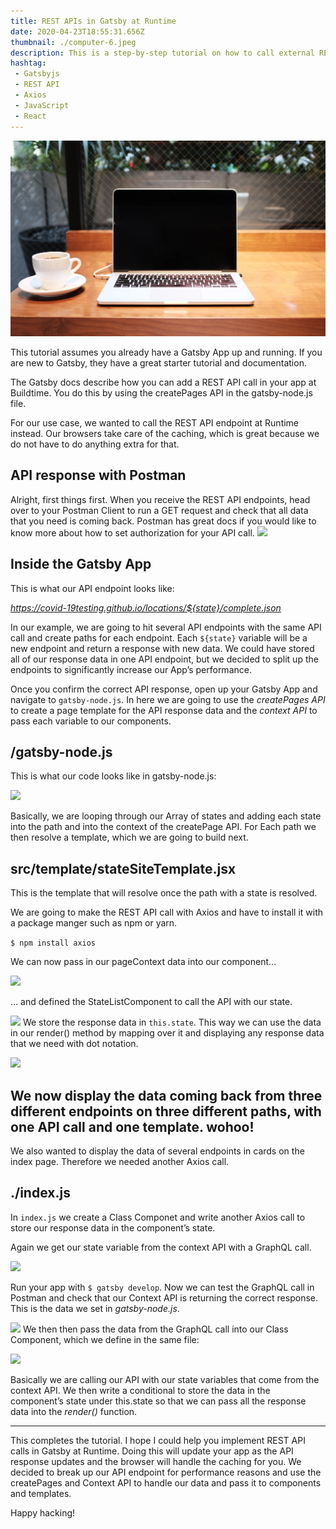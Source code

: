 ```yaml
---
title: REST APIs in Gatsby at Runtime
date: 2020-04-23T18:55:31.656Z
thumbnail: ./computer-6.jpeg
description: This is a step-by-step tutorial on how to call external REST APIs in Gatsby at runtime using Axios.
hashtag: 
 - Gatsbyjs
 - REST API
 - Axios 
 - JavaScript
 - React
---
```

![](computer-6.jpeg)

This tutorial assumes you already have a Gatsby App up and running. If you are new to Gatsby, they have a great starter tutorial and documentation.

The Gatsby docs describe how you can add a REST API call in your app at Buildtime. You do this by using the createPages API in the gatsby-node.js file.

For our use case, we wanted to call the REST API endpoint at Runtime instead. Our browsers take care of the caching, which is great because we do not have to do anything extra for that.

## API response with Postman

Alright, first things first. When you receive the REST API endpoints, head over to your Postman Client to run a GET request and check that all data that you need is coming back. Postman has great docs if you would like to know more about how to set authorization for your API call.
![](https://miro.medium.com/max/1400/1*AeyF__1Dr7JM9y3xkpmHSA.png)

## Inside the Gatsby App

This is what our API endpoint looks like:

*https://covid-19testing.github.io/locations/${state}/complete.json*

In our example, we are going to hit several API endpoints with the same API call and create paths for each endpoint. Each ```${state}``` variable will be a new endpoint and return a response with new data. We could have stored all of our response data in one API endpoint, but we decided to split up the endpoints to significantly increase our App’s performance.

Once you confirm the correct API response, open up your Gatsby App and navigate to ```gatsby-node.js```. In here we are going to use the *createPages API* to create a page template for the API response data and the *context API* to pass each variable to our components.

## /gatsby-node.js
This is what our code looks like in gatsby-node.js:

![](https://miro.medium.com/max/1400/1*lJ9sWEKX4zuoB5v85WCl_g.png)

Basically, we are looping through our Array of states and adding each state into the path and into the context of the createPage API. For Each path we then resolve a template, which we are going to build next.

## src/template/stateSiteTemplate.jsx
This is the template that will resolve once the path with a state is resolved.

We are going to make the REST API call with Axios and have to install it with a package manger such as npm or yarn.

```$ npm install axios```

We can now pass in our pageContext data into our component…

![](https://miro.medium.com/max/1400/1*qdTGmn1OnvZZRGWZr4i4LQ.png)

… and defined the StateListComponent to call the API with our state.

![](https://miro.medium.com/max/1400/1*R1jPGPGgzbXIbw467gIvJw.png)
We store the response data in ```this.state```. This way we can use the data in our render() method by mapping over it and displaying any response data that we need with dot notation.

![](https://miro.medium.com/max/1400/1*trCPv7Ms9V7d1FlwPjZGRA.png)

We now display the data coming back from three different endpoints on three different paths, with one API call and one template. wohoo!
---

We also wanted to display the data of several endpoints in cards on the index page. Therefore we needed another Axios call.

## ./index.js
In ```index.js``` we create a Class Componet and write another Axios call to store our response data in the component’s state.

Again we get our state variable from the context API with a GraphQL call.

![](https://miro.medium.com/max/1400/1*HLNLnzHwY8oUv1LsvWu2rA.png)

Run your app with ```$ gatsby develop```. Now we can test the GraphQL call in Postman and check that our Context API is returning the correct response. This is the data we set in *gatsby-node.js*.

![](https://miro.medium.com/max/1400/1*1rgwogcnPqXzv8FmCsm53Q.png)
We then then pass the data from the GraphQL call into our Class Component, which we define in the same file:

![](https://miro.medium.com/max/1400/1*QUQeVk5riJHBr7zCuqYgBg.png)

Basically we are calling our API with our state variables that come from the context API. We then write a conditional to store the data in the component’s state under this.state so that we can pass all the response data into the *render()* function.

---

This completes the tutorial. I hope I could help you implement REST API calls in Gatsby at Runtime. Doing this will update your app as the API response updates and the browser will handle the caching for you. We decided to break up our API endpoint for performance reasons and use the createPages and Context API to handle our data and pass it to components and templates.

Happy hacking!